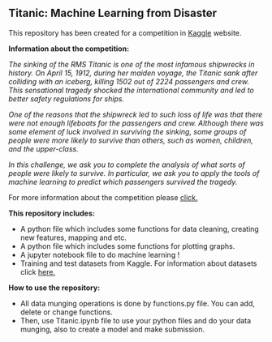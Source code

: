 ## Titanic: Machine Learning from Disaster

This repository has been created for a competition in [Kaggle](https://www.kaggle.com/) website.


**Information about the competition:**


*The sinking of the RMS Titanic is one of the most infamous shipwrecks in history.  On April 15, 1912, during her maiden voyage, the Titanic sank after colliding with an iceberg, killing 1502 out of 2224 passengers and crew. This sensational tragedy shocked the international community and led to better safety regulations for ships.*


*One of the reasons that the shipwreck led to such loss of life was that there were not enough lifeboats for the passengers and crew. Although there was some element of luck involved in surviving the sinking, some groups of people were more likely to survive than others, such as women, children, and the upper-class.*


*In this challenge, we ask you to complete the analysis of what sorts of people were likely to survive. In particular, we ask you to apply the tools of machine learning to predict which passengers survived the tragedy.*

For more information about the competition please [click.](https://www.kaggle.com/c/titanic)


**This repository includes:**
* A python file which includes some functions for data cleaning, creating new features, mapping and etc.
* A python file which includes some functions for plotting graphs.
* A jupyter notebook file to do machine learning !
* Training and test datasets from Kaggle. For information about datasets click [here.](https://www.kaggle.com/c/titanic/data)

**How to use the repository:**
* All data munging operations is done by functions.py file. You can add, delete or change functions.
* Then, use Titanic.ipynb file to use your python files and do your data munging, also to create a model and make submission.


